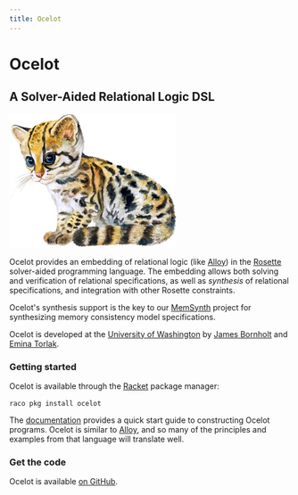 ```yaml
---
title: Ocelot
---
```


# Ocelot
<h2 class="subhead">A Solver-Aided Relational Logic DSL</h2>

<img class="logo" src="img/ocelot.jpg" />

Ocelot provides an embedding of relational logic (like [Alloy](http://alloy.mit.edu))
in the [Rosette](http://emina.github.io/rosette/) solver-aided programming language.
The embedding allows both solving and verification of relational specifications,
as well as *synthesis* of relational specifications,
and integration with other Rosette constraints.

Ocelot's synthesis support is the key to our [MemSynth](http://memsynth.uwplse.org) project
for synthesizing memory consistency model specifications.

Ocelot is developed at the [University of Washington](http://cs.washington.edu)
by [James Bornholt](http://homes.cs.washington.edu/~bornholt/)
and [Emina Torlak](http://homes.cs.washington.edu/~emina/).

### Getting started

Ocelot is available through the [Racket](https://racket-lang.org) package manager:

    raco pkg install ocelot

The [documentation](#) provides a quick start guide to constructing Ocelot programs.
Ocelot is similar to [Alloy](http://alloy.mit.edu),
and so many of the principles and examples from that language
will translate well.

### Get the code

Ocelot is available [on GitHub](https://github.com/jamesbornholt/ocelot).
